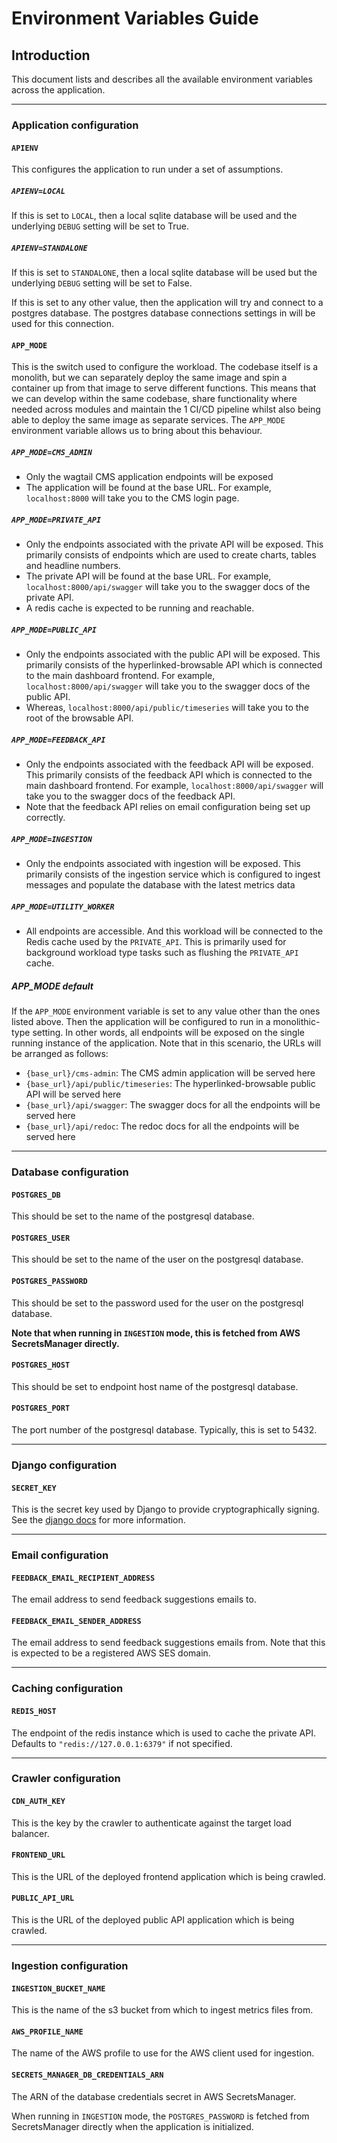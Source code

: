 # Environment Variables Guide

## Introduction

This document lists and describes all the available environment variables across the application.

---

### Application configuration

#### `APIENV`

This configures the application to run under a set of assumptions.

##### `APIENV=LOCAL`

If this is set to `LOCAL`, then a local sqlite database will be used 
and the underlying `DEBUG` setting will be set to True.

##### `APIENV=STANDALONE`

If this is set to `STANDALONE`, then a local sqlite database will be used 
but the underlying `DEBUG` setting will be set to False.

If this is set to any other value, then the application will try and connect to a postgres database.
The postgres database connections settings in will be used for this connection.

#### `APP_MODE`

This is the switch used to configure the workload. 
The codebase itself is a monolith, but we can separately deploy the same
image and spin a container up from that image to serve different functions. 
This means that we can develop within the same codebase, 
share functionality where needed across modules and maintain the 1 CI/CD pipeline whilst also being able to deploy
the same image as separate services.
The `APP_MODE` environment variable allows us to bring about this behaviour.

##### `APP_MODE=CMS_ADMIN`

- Only the wagtail CMS application endpoints will be exposed
- The application will be found at the base URL. For example, `localhost:8000` will take you to the CMS login page.

##### `APP_MODE=PRIVATE_API`

- Only the endpoints associated with the private API will be exposed. 
This primarily consists of endpoints which are used to create charts, tables and headline numbers.
- The private API will be found at the base URL. 
For example, `localhost:8000/api/swagger` will take you to the swagger docs of the private API.
- A redis cache is expected to be running and reachable.

##### `APP_MODE=PUBLIC_API`

- Only the endpoints associated with the public API will be exposed. 
This primarily consists of the hyperlinked-browsable API which is connected to the main dashboard frontend.
For example, `localhost:8000/api/swagger` will take you to the swagger docs of the public API.
- Whereas, `localhost:8000/api/public/timeseries` will take you to the root of the browsable API.

##### `APP_MODE=FEEDBACK_API`

- Only the endpoints associated with the feedback API will be exposed. 
This primarily consists of the feedback API which is connected to the main dashboard frontend.
For example, `localhost:8000/api/swagger` will take you to the swagger docs of the feedback API.
- Note that the feedback API relies on email configuration being set up correctly.

##### `APP_MODE=INGESTION`

- Only the endpoints associated with ingestion will be exposed. 
This primarily consists of the ingestion service which is configured to ingest messages and populate the
database with the latest metrics data

##### `APP_MODE=UTILITY_WORKER`

- All endpoints are accessible.
And this workload will be connected to the Redis cache used by the `PRIVATE_API`.
This is primarily used for background workload type tasks such as flushing the `PRIVATE_API` cache.

##### APP_MODE default

If the `APP_MODE` environment variable is set to any value other than the ones listed above.
Then the application will be configured to run in a monolithic-type setting.
In other words, all endpoints will be exposed on the single running instance of the application.
Note that in this scenario, the URLs will be arranged as follows:

- `{base_url}/cms-admin`: The CMS admin application will be served here
- `{base_url}/api/public/timeseries`: The hyperlinked-browsable public API will be served here
- `{base_url}/api/swagger`: The swagger docs for all the endpoints will be served here
- `{base_url}/api/redoc`: The redoc docs for all the endpoints will be served here

---

### Database configuration

#### `POSTGRES_DB`

This should be set to the name of the postgresql database.

#### `POSTGRES_USER`

This should be set to the name of the user on the postgresql database.

#### `POSTGRES_PASSWORD`

This should be set to the password used for the user on the postgresql database.

**Note that when running in `INGESTION` mode, this is fetched from AWS SecretsManager directly.**

#### `POSTGRES_HOST`

This should be set to endpoint host name of the postgresql database.

#### `POSTGRES_PORT`

The port number of the postgresql database. Typically, this is set to 5432.

---

### Django configuration

#### `SECRET_KEY`

This is the secret key used by Django to provide cryptographically signing.
See the [django docs](https://docs.djangoproject.com/en/4.2/ref/settings/#std-setting-SECRET_KEY) for more information.

---

### Email configuration

#### `FEEDBACK_EMAIL_RECIPIENT_ADDRESS`

The email address to send feedback suggestions emails to.

#### `FEEDBACK_EMAIL_SENDER_ADDRESS`

The email address to send feedback suggestions emails from.
Note that this is expected to be a registered AWS SES domain.

---

### Caching configuration

#### `REDIS_HOST`

The endpoint of the redis instance which is used to cache the private API.
Defaults to `"redis://127.0.0.1:6379"` if not specified.

---

### Crawler configuration

#### `CDN_AUTH_KEY`

This is the key by the crawler to authenticate against the target load balancer.

#### `FRONTEND_URL`

This is the URL of the deployed frontend application which is being crawled.

#### `PUBLIC_API_URL`

This is the URL of the deployed public API application which is being crawled.

---

### Ingestion configuration

#### `INGESTION_BUCKET_NAME`

This is the name of the s3 bucket from which to ingest metrics files from.

#### `AWS_PROFILE_NAME`

The name of the AWS profile to use for the AWS client used for ingestion.


#### `SECRETS_MANAGER_DB_CREDENTIALS_ARN`

The ARN of the database credentials secret in AWS SecretsManager.

When running in `INGESTION` mode, the `POSTGRES_PASSWORD` is 
fetched from SecretsManager directly when the application is initialized.
